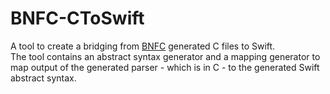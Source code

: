 # BNFC-CToSwift

A tool to create a bridging from [BNFC](http://bnfc.digitalgrammars.com) generated C files to Swift.\
The tool contains an abstract syntax generator and a mapping generator to map output of the generated parser - which is in C - to the generated Swift abstract syntax.
